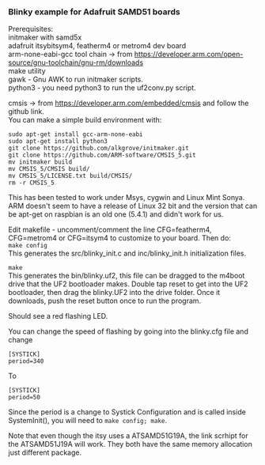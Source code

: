 ### Blinky example for Adafruit SAMD51 boards

Prerequisites:  
initmaker with samd5x   
adafruit itsybitsym4, featherm4 or metrom4 dev board  
arm-none-eabi-gcc tool chain -> from https://developer.arm.com/open-source/gnu-toolchain/gnu-rm/downloads  
make utility  
gawk - Gnu AWK to run initmaker scripts.   
python3 - you need python3 to run the uf2conv.py script.  

cmsis -> from https://developer.arm.com/embedded/cmsis and follow the github link.   
You can make a simple build environment with:   
```
sudo apt-get install gcc-arm-none-eabi
sudo apt-get install python3
git clone https://github.com/alkgrove/initmaker.git
git clone https://github.com/ARM-software/CMSIS_5.git
mv initmaker build
mv CMSIS_5/CMSIS build/
mv CMSIS_5/LICENSE.txt build/CMSIS/
rm -r CMSIS_5
```
This has been tested to work under Msys, cygwin and Linux Mint Sonya. ARM doesn't seem to have a release of Linux 32 bit and the version that can be apt-get on raspbian is an old one (5.4.1) and didn't work for us.  

Edit makefile - uncomment/comment the line CFG=featherm4, CFG=metrom4 or CFG=itsym4 to customize to your board.
Then do:  
`make config`  
This generates the src/blinky_init.c and inc/blinky_init.h initialization files.  

`make`  
This generates the bin/blinky.uf2, this file can be dragged to the <board>m4boot drive that the UF2 bootloader makes. Double tap reset to get into the UF2 bootloader, then drag the blinky.UF2 into the drive folder. Once it downloads, push the reset button once to run the program. 

Should see a red flashing LED. 

You can change the speed of flashing by going into the blinky.cfg file and change  
```
[SYSTICK]
period=340
```
To 
```
[SYSTICK]
period=50
```
Since the period is a change to Systick Configuration and is called inside SystemInit(),
you will need to `make config; make`.

Note that even though the itsy uses a ATSAMD51G19A, the link scrhipt for the ATSAMD51J19A will work. They both have the same memory allocation just different package. 

